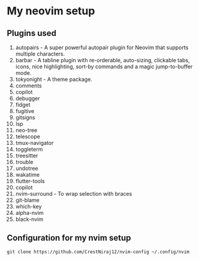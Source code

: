 # My neovim setup

## Plugins used
1. autopairs - A super powerful autopair plugin for Neovim that supports multiple characters. 
2. barbar - A tabline plugin with re-orderable, auto-sizing, clickable tabs, icons, nice highlighting, sort-by commands and a magic jump-to-buffer mode.
3. tokyonight - A theme package.
4. comments
5. copilot
6. debugger
7. fidget
8. fugitive
9. gitsigns
10. lsp
11. neo-tree
12. telescope
13. tmux-navigator
14. toggleterm
15. treesitter
16. trouble
17. undotree
19. wakatime
20. flutter-tools
21. copilot
22. nvim-surround - To wrap selection with braces
23. git-blame
24. which-key
25. alpha-nvim
26. black-nvim

## Configuration for my nvim setup

```
git clone https://github.com/CrestNiraj12/nvim-config ~/.config/nvim
```

